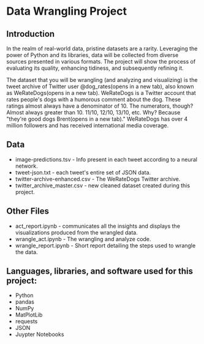# Data Wrangling Project 

## Introduction 

In the realm of real-world data, pristine datasets are a rarity. Leveraging the power of Python and its libraries, data will be collected from diverse sources presented in various formats. 
The project will show the process of evaluating its quality, enhancing tidiness, and subsequently refining it. 

The dataset that you will be wrangling (and analyzing and visualizing) is the tweet archive of Twitter user @dog_rates(opens in a new tab), also known as WeRateDogs(opens in a new tab). 
WeRateDogs is a Twitter account that rates people's dogs with a humorous comment about the dog. These ratings almost always have a denominator of 10. 
The numerators, though? Almost always greater than 10. 11/10, 12/10, 13/10, etc. Why? Because "they're good dogs Brent(opens in a new tab)." 
WeRateDogs has over 4 million followers and has received international media coverage.


## Data 
- image-predictions.tsv - Info present in each tweet according to a neural network. 
- tweet-json.txt - each tweet's entire set of JSON data.
- twitter-archive-enhanced.csv - The WeRateDogs Twitter archive.
- twitter_archive_master.csv - new cleaned dataset created during this project. 


## Other Files 
- act_report.ipynb - communicates all the insights and displays the visualizations produced from the wrangled data.
- wrangle_act.ipynb - The wrangling and analyze code.
- wrangle_report.ipynb - Short report detailing the steps used to wrangle the data. 


## Languages, libraries, and software used for this project: 
- Python
- pandas
- NumPy
- MatPlotLib
- requests
- JSON
- Juypter Notebooks
